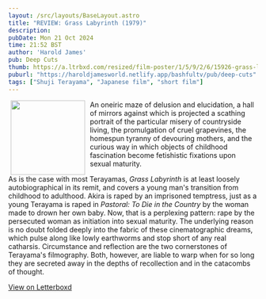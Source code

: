```yaml
---
layout: /src/layouts/BaseLayout.astro
title: "REVIEW: Grass Labyrinth (1979)"
description: 
pubDate: Mon 21 Oct 2024
time: 21:52 BST
author: 'Harold James'
pub: Deep Cuts
thumb: https://a.ltrbxd.com/resized/film-poster/1/5/9/2/6/15926-grass-labyrinth-0-2000-0-3000-crop.jpg?v=157e19584c
puburl: "https://haroldjamesworld.netlify.app/bashfultv/pub/deep-cuts"
tags: ["Shuji Terayama", "Japanese film", "short film"]
---
```

<img src="https://a.ltrbxd.com/resized/film-poster/1/5/9/2/6/15926-grass-labyrinth-0-2000-0-3000-crop.jpg?v=157e19584c" style="width:150px;height:auto;float:left;padding-right:10px;padding-left:5px;">

An oneiric maze of delusion and elucidation, a hall of mirrors against which is projected a scathing portrait of the particular misery of countryside living, the promulgation of cruel grapevines, the homespun tyranny of devouring mothers, and the curious way in which objects of childhood fascination become fetishistic fixations upon sexual maturity. 

As is the case with most Terayamas, <i>Grass Labyrinth</i> is at least loosely autobiographical in its remit, and covers a young man's transition from childhood to adulthood. Akira is raped by an imprisoned temptress, just as a young Terayama is raped in <i>Pastoral: To Die in the Country</i> by the woman made to drown her own baby. Now, that is a perplexing pattern: rape by the persecuted woman as initiation into sexual maturity. The underlying reason is no doubt folded deeply into the fabric of these cinematographic dreams, which pulse along like lowly earthworms and stop short of any real catharsis. Circumstance and reflection are the two cornerstones of Terayama's filmography. Both, however, are liable to warp when for so long they are secreted away in the depths of recollection and in the catacombs of thought.

<a href="https://letterboxd.com/for_you_bruce/film/grass-labyrinth" target="_blank" rel="noopener noreferrer">View on Letterboxd</a>